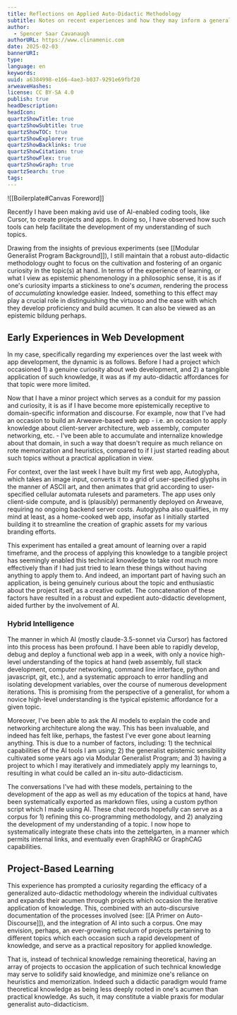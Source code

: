 ```yaml
---
title: Reflections on Applied Auto-Didactic Methodology
subtitle: Notes on recent experiences and how they may inform a generalized practice.
author:
  - Spencer Saar Cavanaugh
authorURL: https://www.clinamenic.com
date: 2025-02-03
bannerURI: 
type: 
language: en
keywords: 
uuid: a6384998-e166-4ae3-b037-9291e69fbf20
arweaveHashes: 
license: CC BY-SA 4.0
publish: true
headDescription: 
headIcon: 
quartzShowTitle: true
quartzShowSubtitle: true
quartzShowTOC: true
quartzShowExplorer: true
quartzShowBacklinks: true
quartzShowCitation: true
quartzShowFlex: true
quartzShowGraph: true
quartzSearch: true
tags:
---
```

![[Boilerplate#Canvas Foreword]]

Recently I have been making avid use of AI-enabled coding tools, like Cursor, to create projects and apps. In doing so, I have observed how such tools can help facilitate the development of my understanding of such topics. 

Drawing from the insights of previous experiments (see [[Modular Generalist Program Background]]), I still maintain that a robust auto-didactic methodology ought to focus on the cultivation and fostering of an organic curiosity in the topic(s) at hand. In terms of the experience of learning, or what I view as epistemic phenomenology in a philosophic sense, it is as if one's curiosity imparts a stickiness to one's *acumen*, rendering the process of *accumulating* knowledge easier. Indeed, something to this effect may play a crucial role in distinguishing the virtuoso and the ease with which they develop proficiency and build acumen. It can also be viewed as an epistemic bildung perhaps. 

## Early Experiences in Web Development

In my case, specifically regarding my experiences over the last week with app development, the dynamic is as follows. Before I had a project which occasioned 1) a genuine curiosity about web development, and 2) a tangible application of such knowledge, it was as if my auto-didactic affordances for that topic were more limited. 

Now that I have a minor project which serves as a conduit for my passion and curiosity, it is as if I have become more epistemically receptive to domain-specific information and discourse. For example, now that I've had an occasion to build an Arweave-based web app - i.e. an occasion to apply knowledge about client-server architecture, web assembly, computer networking, etc. - I've been able to accumulate and internalize knowledge about that domain, in such a way that doesn't require as much reliance on rote memorization and heuristics, compared to if I just started reading about such topics without a practical application in view. 

For context, over the last week I have built my first web app, Autoglypha, which takes an image input, converts it to a grid of user-specified glyphs in the manner of ASCII art, and then animates that grid according to user-specified cellular automata rulesets and parameters. The app uses only client-side compute, and is (plausibly) permanently deployed on Arweave, requiring no ongoing backend server costs. Autoglypha also qualifies, in my mind at least, as a home-cooked web app, insofar as I initially started building it to streamline the creation of graphic assets for my various branding efforts.  

This experiment has entailed a great amount of learning over a rapid timeframe, and the process of applying this knowledge to a tangible project has seemingly enabled this technical knowledge to take root much more effectively than if I had just tried to learn these things without having anything to apply them to. And indeed, an important part of having such an application, is being genuinely curious about the topic and enthusiastic about the project itself, as a creative outlet. The concatenation of these factors have resulted in a robust and expedient auto-didactic development, aided further by the involvement of AI.

### Hybrid Intelligence

The manner in which AI (mostly claude-3.5-sonnet via Cursor) has factored into this process has been profound. I have been able to rapidly develop, debug and deploy a functional web app in a week, with only a novice high-level understanding of the topics at hand (web assembly, full stack development, computer networking, command line interface, python and javascript, git, etc.), and a systematic approach to error handling and isolating development variables, over the course of numerous development iterations. This is promising from the perspective of a generalist, for whom a novice high-level understanding is the typical epistemic affordance for a given topic.

Moreover, I've been able to ask the AI models to explain the code and networking architecture along the way. This has been invaluable, and indeed has felt like, perhaps, the fastest I've ever gone about learning anything. This is due to a number of factors, including: 1) the technical capabilities of the AI tools I am using; 2) the generalist epistemic sensibility cultivated some years ago via Modular Generalist Program; and 3) having a project to which I may iteratively and immediately apply my learnings to, resulting in what could be called an in-situ auto-didacticism. 

The conversations I've had with these models, pertaining to the development of the app as well as my education of the topics at hand, have been systematically exported as markdown files, using a custom python script which I made using AI. These chat records hopefully can serve as a corpus for 1) refining this co-programming methodology, and 2) analyzing the development of my understanding of a topic. I now hope to systematically integrate these chats into the zettelgarten, in a manner which permits internal links, and eventually even GraphRAG or GraphCAG capabilities. 

## Project-Based Learning

This experience has prompted a curiosity regarding the efficacy of a generalized auto-didactic methodology wherein the individual cultivates and expands their acumen through projects which occasion the iterative application of knowledge. This, combined with an auto-discursive documentation of the processes involved (see: [[A Primer on Auto-Discourse]]), and the integration of AI into such a corpus. One may envision, perhaps, an ever-growing reticulum of projects pertaining to different topics which each occasion such a rapid development of knowledge, and serve as a practical repository for applied knowledge. 

That is, instead of technical knowledge remaining theoretical, having an array of projects to occasion the application of such technical knowledge may serve to solidify said knowledge, and minimize one's reliance on heuristics and memorization. Indeed such a didactic paradigm would frame theoretical knowledge as being less deeply rooted in one's acumen than practical knowledge. As such, it may constitute a viable praxis for modular generalist auto-didacticism.
